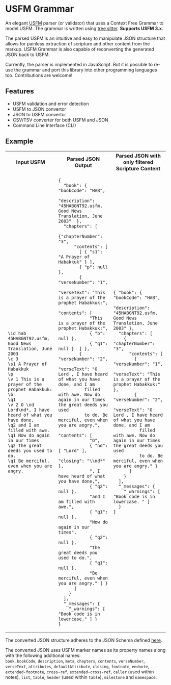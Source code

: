 # USFM Grammar

An elegant [USFM](https://github.com/ubsicap/usfm) parser (or validator) that uses a Context Free Grammar to model USFM. The grammar is written using [tree sitter](https://github.com/tree-sitter/tree-sitter). **Supports USFM 3.x**. 

The parsed USFM is an intuitive and easy to manipulate JSON structure that allows for painless extraction of scripture and other content from the markup. USFM Grammar is also capable of reconverting the generated JSON back to USFM.

Currently, the parser is implemented in JavaScript. But it is possible to re-use the grammar and port this library into other programming languages too. Contributions are welcome!

## Features
- USFM validation and error detection
- USFM to JSON convertor
- JSON to USFM convertor
- CSV/TSV converter for both USFM and JSON
- Command Line Interface (CLI)


## Example

<table><tr><th>Input USFM</th><th>Parsed JSON Output</th><th>Parsed JSON with only filtered Scripture Content</th></tr><td>

```
\id hab 45HABGNT92.usfm, Good News Translation, June 2003
\c 3
\s1 A Prayer of Habakkuk
\p
\v 1 This is a prayer of the prophet Habakkuk:
\b
\q1
\v 2 O \nd Lord\nd*, I have heard of what you have done,
\q2 and I am filled with awe.
\q1 Now do again in our times
\q2 the great deeds you used to do.
\q1 Be merciful, even when you are angry.
```
  
</td><td>

```
{
  "book": {    "bookCode": "HAB",
          "description": "45HABGNT92.usfm, Good News Translation, June 2003"  },
  "chapters": [
    {"chapterNumber": "3",
      "contents": [
        [ { "s1": "A Prayer of Habakkuk" } ],
        { "p": null },
        { "verseNumber": "1",
          "verseText": "This is a prayer of the prophet Habakkuk:",
          "contents": [
            "This is a prayer of the prophet Habakkuk:",
            { "b": null },
            { "q1": null }  ] },
        { "verseNumber": "2",
          "verseText": "O Lord , I have heard of what you have done, and I am 
          filled with awe. Now do again in our times the great deeds you used 
          to do. Be merciful, even when you are angry.",
          "contents": [
            "O",
            { "nd": [ "Lord" ],
              "closing": "\\nd*" },
            ", I have heard of what you have done,",
            { "q2": null },
            "and I am filled with awe.",
            { "q1": null },
            "Now do again in our times",
            { "q2": null },
            "the great deeds you used to do.",
            { "q1": null },
            "Be merciful, even when you are angry." ] }
      ]
    }
  ],
  "_messages": {
    "_warnings": [ "Book code is in lowercase." ] }
}

```

</td><td>
  
```
{ "book": { "bookCode": "HAB",
        "description": "45HABGNT92.usfm, Good News Translation, June 2003" },
  "chapters": [
    { "chapterNumber": "3",
      "contents": [
        { "verseNumber": "1",
          "verseText": "This is a prayer of the prophet Habakkuk:" },
        { "verseNumber": "2",
          "verseText": "O Lord , I have heard of what you have done, and I am 
          filled with awe. Now do again in our times the great deeds you used 
          to do. Be merciful, even when you are angry." }
      ]
    }
  ],
  "_messages": {
    "_warnings": [ "Book code is in lowercase. " ]
  }
}
```

</td>
</tr></table>

The converted JSON structure adheres to the JSON Schema defined [here](./schemas/file.js).

The converted JSON uses USFM marker names as its property names along with the following additional names:  
`book`, `bookCode`, `description`, `meta`, `chapters`, `contents`, `verseNumber`, `verseText`, `attributes`, `defaultAttribute`, `closing`, `footnote`, `endnote`, `extended-footnote`, `cross-ref`, `extended-cross-ref`, `caller` (used within notes), `list`, `table`, `header` (used within `table`), `milestone` and `namespace`.

